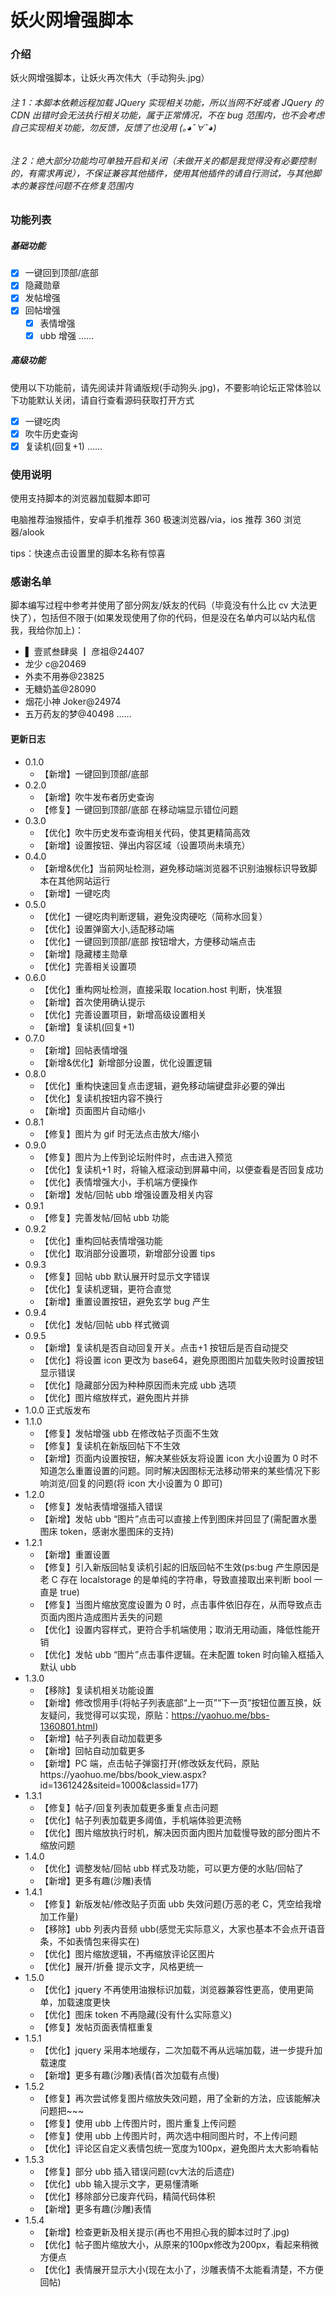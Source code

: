# 妖火网增强脚本

### 介绍

妖火网增强脚本，让妖火再次伟大（手动狗头.jpg）

###### 注 1：本脚本依赖远程加载 JQuery 实现相关功能，所以当网不好或者 JQuery 的 CDN 出错时会无法执行相关功能，属于正常情况，不在 bug 范围内，也不会考虑自己实现相关功能，勿反馈，反馈了也没用 (｡◕ˇ∀ˇ◕)

###### 注 2：绝大部分功能均可单独开启和关闭（未做开关的都是我觉得没有必要控制的，有需求再说），不保证兼容其他插件，使用其他插件的请自行测试，与其他脚本的兼容性问题不在修复范围内

### 功能列表

##### 基础功能

- [x] 一键回到顶部/底部
- [x] 隐藏勋章
- [x] 发帖增强
- [x] 回帖增强
  - [x] 表情增强
  - [x] ubb 增强 ……

##### 高级功能

使用以下功能前，请先阅读并背诵版规(手动狗头.jpg)，不要影响论坛正常体验以下功能默认关闭，请自行查看源码获取打开方式

- [x] 一键吃肉
- [x] 吹牛历史查询
- [x] 复读机(回复+1) ……

### 使用说明

使用支持脚本的浏览器加载脚本即可

电脑推荐油猴插件，安卓手机推荐 360 极速浏览器/via，ios 推荐 360 浏览器/alook

tips：快速点击设置里的脚本名称有惊喜

### 感谢名单

脚本编写过程中参考并使用了部分网友/妖友的代码（毕竟没有什么比 cv 大法更快了），包括但不限于(如果发现使用了你的代码，但是没在名单内可以站内私信我，我给你加上)：

- ▌ 壹贰叁肆吳 ┃ 彦祖@24407
- 龙少 c@20469
- 外卖不用券@23825
- 无糖奶盖@28090
- 烟花小神 Joker@24974
- 五万药友的梦@40498 ……

#### 更新日志

- 0.1.0
  - 【新增】一键回到顶部/底部
- 0.2.0
  - 【新增】吹牛发布者历史查询
  - 【修复】一键回到顶部/底部 在移动端显示错位问题
- 0.3.0
  - 【优化】吹牛历史发布查询相关代码，使其更精简高效
  - 【新增】设置按钮、弹出内容区域（设置项尚未填充）
- 0.4.0
  - 【新增&优化】当前网址检测，避免移动端浏览器不识别油猴标识导致脚本在其他网站运行
  - 【新增】一键吃肉
- 0.5.0
  - 【优化】一键吃肉判断逻辑，避免没肉硬吃（简称水回复）
  - 【优化】设置弹窗大小,适配移动端
  - 【优化】一键回到顶部/底部 按钮增大，方便移动端点击
  - 【新增】隐藏楼主勋章
  - 【优化】完善相关设置项
- 0.6.0
  - 【优化】重构网址检测，直接采取 location.host 判断，快准狠
  - 【新增】首次使用确认提示
  - 【优化】完善设置项目，新增高级设置相关
  - 【新增】复读机(回复+1)
- 0.7.0
  - 【新增】回帖表情增强
  - 【新增&优化】新增部分设置，优化设置逻辑
- 0.8.0
  - 【优化】重构快速回复点击逻辑，避免移动端键盘非必要的弹出
  - 【优化】复读机按钮内容不换行
  - 【新增】页面图片自动缩小
- 0.8.1
  - 【修复】图片为 gif 时无法点击放大/缩小
- 0.9.0
  - 【修复】图片为上传到论坛附件时，点击进入预览
  - 【优化】复读机+1 时，将输入框滚动到屏幕中间，以便查看是否回复成功
  - 【优化】表情增强大小，手机端方便操作
  - 【新增】发帖/回帖 ubb 增强设置及相关内容
- 0.9.1
  - 【修复】完善发帖/回帖 ubb 功能
- 0.9.2
  - 【优化】重构回帖表情增强功能
  - 【优化】取消部分设置项，新增部分设置 tips
- 0.9.3
  - 【修复】回帖 ubb 默认展开时显示文字错误
  - 【优化】复读机逻辑，更符合直觉
  - 【新增】重置设置按钮，避免玄学 bug 产生
- 0.9.4
  - 【优化】发帖/回帖 ubb 样式微调
- 0.9.5
  - 【新增】复读机是否自动回复开关。点击+1 按钮后是否自动提交
  - 【优化】将设置 icon 更改为 base64，避免原图图片加载失败时设置按钮显示错误
  - 【优化】隐藏部分因为种种原因而未完成 ubb 选项
  - 【优化】图片缩放样式，避免图片并排
- 1.0.0 正式版发布
- 1.1.0
  - 【修复】发帖增强 ubb 在修改帖子页面不生效
  - 【修复】复读机在新版回帖下不生效
  - 【新增】页面内设置按钮，解决某些妖友将设置 icon 大小设置为 0 时不知道怎么重置设置的问题。同时解决因图标无法移动带来的某些情况下影响浏览/回复的问题(将 icon 大小设置为 0 即可)
- 1.2.0
  - 【修复】发帖表情增强插入错误
  - 【新增】发帖 ubb “图片”点击可以直接上传到图床并回显了(需配置水墨图床 token，感谢水墨图床的支持)
- 1.2.1
  - 【新增】重置设置
  - 【修复】引入新版回帖复读机引起的旧版回帖不生效(ps:bug 产生原因是老 C 存在 localstorage 的是单纯的字符串，导致直接取出来判断 bool 一直是 true)
  - 【修复】当图片缩放宽度设置为 0 时，点击事件依旧存在，从而导致点击页面内图片造成图片丢失的问题
  - 【优化】设置内容样式，更符合手机端使用；取消无用动画，降低性能开销
  - 【优化】发帖 ubb “图片”点击事件逻辑。在未配置 token 时向输入框插入默认 ubb
- 1.3.0
  - 【移除】复读机相关功能设置
  - 【新增】修改惯用手(将帖子列表底部“上一页”“下一页”按钮位置互换，妖友疑问，我觉得可以实现，原贴：https://yaohuo.me/bbs-1360801.html)
  - 【新增】帖子列表自动加载更多
  - 【新增】回帖自动加载更多
  - 【新增】PC 端，点击帖子弹窗打开(修改妖友代码，原贴https://yaohuo.me/bbs/book_view.aspx?id=1361242&siteid=1000&classid=177)
- 1.3.1
  - 【修复】帖子/回复列表加载更多重复点击问题
  - 【优化】帖子列表加载更多阈值，手机端体验更流畅
  - 【优化】图片缩放执行时机，解决因页面内图片加载慢导致的部分图片不缩放问题
- 1.4.0
  - 【优化】调整发帖/回帖 ubb 样式及功能，可以更方便的水贴/回帖了
  - 【新增】更多有趣(沙雕)表情
- 1.4.1
  - 【修复】新版发帖/修改贴子页面 ubb 失效问题(万恶的老 C，凭空给我增加工作量)
  - 【移除】ubb 列表内音频 ubb(感觉无实际意义，大家也基本不会点开语音条，不如表情包来得实在)
  - 【优化】图片缩放逻辑，不再缩放评论区图片
  - 【优化】展开/折叠 提示文字，风格更统一
- 1.5.0
  - 【优化】jquery 不再使用油猴标识加载，浏览器兼容性更高，使用更简单，加载速度更快
  - 【优化】图床 token 不再隐藏(没有什么实际意义)
  - 【修复】发帖页面表情框重复
- 1.5.1
  - 【优化】jquery 采用本地缓存，二次加载不再从远端加载，进一步提升加载速度
  - 【新增】更多有趣(沙雕)表情(首次加载有点慢)
- 1.5.2
  - 【修复】再次尝试修复图片缩放失效问题，用了全新的方法，应该能解决问题把~~~
  - 【修复】使用 ubb 上传图片时，图片重复上传问题
  - 【修复】使用 ubb 上传图片时，两次选中相同图片时，不上传问题
  - 【优化】评论区自定义表情包统一宽度为100px，避免图片太大影响看帖
- 1.5.3
  - 【修复】部分 ubb 插入错误问题(cv大法的后遗症)
  - 【优化】ubb 输入提示文字，更易懂清晰
  - 【优化】移除部分已废弃代码，精简代码体积
  - 【新增】更多有趣(沙雕)表情
- 1.5.4
  - 【新增】检查更新及相关提示(再也不用担心我的脚本过时了.jpg)
  - 【优化】帖子图片缩放大小，从原来的100px修改为200px，看起来稍微方便点
  - 【优化】表情展开显示大小(现在太小了，沙雕表情不太能看清楚，不方便回帖)
